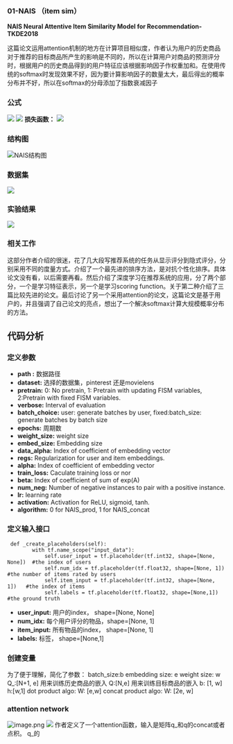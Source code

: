 
### 01-NAIS （item sim）
**NAIS Neural Attentive Item Similarity Model for Recommendation-TKDE2018**

这篇论文运用attention机制的地方在计算项目相似度，作者认为用户的历史商品对于推荐的目标商品所产生的影响是不同的，所以在计算用户对商品的预测评分时，根据用户的历史商品得到的用户特征应该根据影响因子作权重加和。在使用传统的softmax时发现效果不好，因为要计算影响因子的数量太大，最后得出的概率分布并不好，所以在softmax的分母添加了指数衰减因子              
###  公式
![](https://upload-images.jianshu.io/upload_images/8161042-0e6a5d697ed8ffec.png?imageMogr2/auto-orient/strip%7CimageView2/2/w/1240)
![](https://upload-images.jianshu.io/upload_images/8161042-fc9a2869f14a149d.png?imageMogr2/auto-orient/strip%7CimageView2/2/w/1240)
**损失函数：**
![](https://upload-images.jianshu.io/upload_images/8161042-d655c1d59dd8e255.png?imageMogr2/auto-orient/strip%7CimageView2/2/w/1240)

### 结构图                                                                                                                                                                                      
![NAIS结构图](https://upload-images.jianshu.io/upload_images/8161042-11c94cf1ef625538.png?imageMogr2/auto-orient/strip%7CimageView2/2/w/1240)
### 数据集
![](https://upload-images.jianshu.io/upload_images/8161042-ec00ff4af8fcac75.png?imageMogr2/auto-orient/strip%7CimageView2/2/w/1240)
### 实验结果
![](https://upload-images.jianshu.io/upload_images/8161042-567f04d43049eae3.png?imageMogr2/auto-orient/strip%7CimageView2/2/w/1240)
### 相关工作
这部分作者介绍的很迷，花了几大段写推荐系统的任务从显示评分到隐式评分，分别采用不同的度量方式。介绍了一个最先进的排序方法，是对抗个性化排序。具体论文没有看，以后需要再看。然后介绍了深度学习在推荐系统的应用，分了两个部分，一个是学习特征表示，另一个是学习scoring function。关于第二种介绍了三篇比较先进的论文。最后讨论了另一个采用attention的论文，这篇论文是基于用户的，并且强调了自己论文的亮点，想出了一个解决softmax计算大规模概率分布的方法。
## 代码分析
### 定义参数
* **path :** 数据路径
* **dataset:**  选择的数据集，pinterest 还是movielens
* **pretrain:** 0: No pretrain, 1: Pretrain with updating  FISM variables, 2:Pretrain with fixed FISM variables.
* **verbose:** Interval of evaluation
*  **batch_choice:** user: generate batches by user, fixed:batch_size: generate batches by batch size
*  **epochs:** 周期数
*  **weight_size:** weight size
*  **embed_size:** Embedding size
*  **data_alpha:** Index of coefficient of embedding vector
*  **regs:** Regularization for user and item embeddings.
*  **alpha:** Index of coefficient of embedding vector
*  **train_loss:** Caculate training loss or nor
*  **beta:** Index of coefficient of sum of exp(A)
*  **num_neg:** Number of negative instances to pair with a positive instance.
*  **lr:** learning rate
*  **activation:** Activation for ReLU, sigmoid, tanh.
*  **algorithm:** 0 for NAIS_prod, 1 for NAIS_concat

### 定义输入接口
```
 def _create_placeholders(self):
        with tf.name_scope("input_data"):
            self.user_input = tf.placeholder(tf.int32, shape=[None, None])	#the index of users
            self.num_idx = tf.placeholder(tf.float32, shape=[None, 1])	#the number of items rated by users
            self.item_input = tf.placeholder(tf.int32, shape=[None, 1])	  #the index of items
            self.labels = tf.placeholder(tf.float32, shape=[None,1])	#the ground truth
```
* **user_input:** 用户的index， shape=[None, None]
* **num_idx:** 每个用户评分的物品，shape=[None, 1]
* **item_input:** 所有物品的index， shape=[None, 1]
*  **labels:** 标签， shape=[None,1]
### 创建变量
为了便于理解，简化了参数：
batch_size:b
embedding size: e
weight size: w
Q_:[N+1, e] 用来训练历史商品的嵌入
Q:[N,e] 用来训练目标商品的嵌入
b: [1, w]
h:[w,1]
dot product algo: W: [e,w]
concat product algo: W: [2e, w]

### attention network
![image.png](https://upload-images.jianshu.io/upload_images/8161042-379efbe73377e345.png?imageMogr2/auto-orient/strip%7CimageView2/2/w/1240)
![](https://upload-images.jianshu.io/upload_images/8161042-fc9a2869f14a149d.png?imageMogr2/auto-orient/strip%7CimageView2/2/w/1240)
作者定义了一个attention函数，输入是矩阵q_和q的concat或者点积。
q_的
<!--stackedit_data:
eyJoaXN0b3J5IjpbLTU4OTk2NTAxN119
-->
